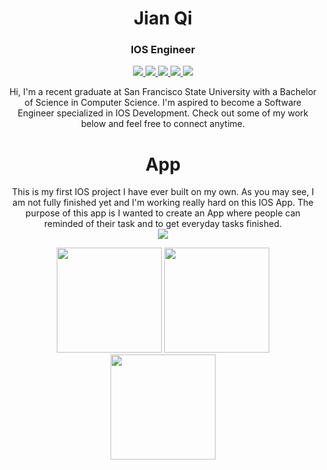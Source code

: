 <h1 align="center">Jian Qi</h1>
<h3 align="center">IOS Engineer</h3>

<p align="center">
	<a href="https://github.com/jianqi14">
		<img src="https://img.shields.io/static/v1?label=Jian_Qi&message=GitHub&color=F95D3B">
	</a>
	<a href="https://medium.com/@jianqi1997">
		<img src="https://img.shields.io/static/v1?label=Jian_Qi&message=Medium&color=2BB904">
	</a>
	<a href="https://github.com/jianqi14/Resume/tree/master/ReminderApp">
		<img src="https://img.shields.io/static/v1?label=Jian_Qi&message=ReminderApp&color=00969B">
	</a>
	<a href="https://www.linkedin.com/in/jianxinqi/">
		<img src="https://img.shields.io/static/v1?label=Jian_Qi&message=Linkedin&color=357EF5">
	</a>
	<a href="https://github.com/jianqi14/Resume/blob/master/JianXinQi_Resume.pdf">
		<img src="https://img.shields.io/static/v1?label=Jian_Qi&message=Resume&color=B73BF5">
	</a>
</p>

<p align="center">
	Hi, I'm a recent graduate at San Francisco State University with a Bachelor of Science in Computer Science. I'm aspired to become a Software Engineer specialized in IOS Development. Check out some of my work below and feel free to connect anytime.
</p>

<h1 align="center">App</h1>

<p align="center">
	This is my first IOS project I have ever built on my own. As you may see, I am not fully finished yet and I'm working really hard on this IOS App. The purpose of this app is I wanted to create an App where people can reminded of their task and to get everyday tasks finished.
	<br/>
	<a href="https://github.com/jianqi14/Resume/tree/master/ReminderApp">
		<img src="https://img.shields.io/static/v1?label=Jian_Qi&message=ReminderApp&color=00969B">
	</a>	
</p>

<p align="center">
	<img src="https://user-images.githubusercontent.com/40045109/69617112-9681aa00-0fec-11ea-9564-abef401288ba.gif" width="168">
	<img src="https://user-images.githubusercontent.com/40045109/69617626-52db7000-0fed-11ea-83ef-0324a43264fc.gif" width="168">
	<img src="https://user-images.githubusercontent.com/40045109/69617649-5a9b1480-0fed-11ea-8c87-a37f6d937ae5.gif" width="168">
</p>
